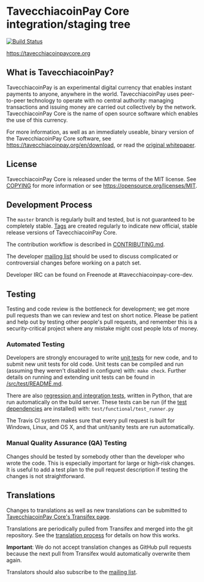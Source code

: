 TavecchiacoinPay Core integration/staging tree
=====================================

[![Build Status](https://travis-ci.org/tavecchiacoinpay/tavecchiacoinpay.svg?branch=master)](https://travis-ci.org/tavecchiacoinpay/tavecchiacoinpay)

https://tavecchiacoinpaycore.org

What is TavecchiacoinPay?
----------------

TavecchiacoinPay is an experimental digital currency that enables instant payments to
anyone, anywhere in the world. TavecchiacoinPay uses peer-to-peer technology to operate
with no central authority: managing transactions and issuing money are carried
out collectively by the network. TavecchiacoinPay Core is the name of open source
software which enables the use of this currency.

For more information, as well as an immediately useable, binary version of
the TavecchiacoinPay Core software, see https://tavecchiacoinpay.org/en/download, or read the
[original whitepaper](https://tavecchiacoinpaycore.org/tavecchiacoinpay.pdf).

License
-------

TavecchiacoinPay Core is released under the terms of the MIT license. See [COPYING](COPYING) for more
information or see https://opensource.org/licenses/MIT.

Development Process
-------------------

The `master` branch is regularly built and tested, but is not guaranteed to be
completely stable. [Tags](https://github.com/tavecchiacoinpay/tavecchiacoinpay/tags) are created
regularly to indicate new official, stable release versions of TavecchiacoinPay Core.

The contribution workflow is described in [CONTRIBUTING.md](CONTRIBUTING.md).

The developer [mailing list](https://lists.linuxfoundation.org/mailman/listinfo/tavecchiacoinpay-dev)
should be used to discuss complicated or controversial changes before working
on a patch set.

Developer IRC can be found on Freenode at #tavecchiacoinpay-core-dev.

Testing
-------

Testing and code review is the bottleneck for development; we get more pull
requests than we can review and test on short notice. Please be patient and help out by testing
other people's pull requests, and remember this is a security-critical project where any mistake might cost people
lots of money.

### Automated Testing

Developers are strongly encouraged to write [unit tests](src/test/README.md) for new code, and to
submit new unit tests for old code. Unit tests can be compiled and run
(assuming they weren't disabled in configure) with: `make check`. Further details on running
and extending unit tests can be found in [/src/test/README.md](/src/test/README.md).

There are also [regression and integration tests](/test), written
in Python, that are run automatically on the build server.
These tests can be run (if the [test dependencies](/test) are installed) with: `test/functional/test_runner.py`

The Travis CI system makes sure that every pull request is built for Windows, Linux, and OS X, and that unit/sanity tests are run automatically.

### Manual Quality Assurance (QA) Testing

Changes should be tested by somebody other than the developer who wrote the
code. This is especially important for large or high-risk changes. It is useful
to add a test plan to the pull request description if testing the changes is
not straightforward.

Translations
------------

Changes to translations as well as new translations can be submitted to
[TavecchiacoinPay Core's Transifex page](https://www.transifex.com/projects/p/tavecchiacoinpay/).

Translations are periodically pulled from Transifex and merged into the git repository. See the
[translation process](doc/translation_process.md) for details on how this works.

**Important**: We do not accept translation changes as GitHub pull requests because the next
pull from Transifex would automatically overwrite them again.

Translators should also subscribe to the [mailing list](https://groups.google.com/forum/#!forum/tavecchiacoinpay-translators).

